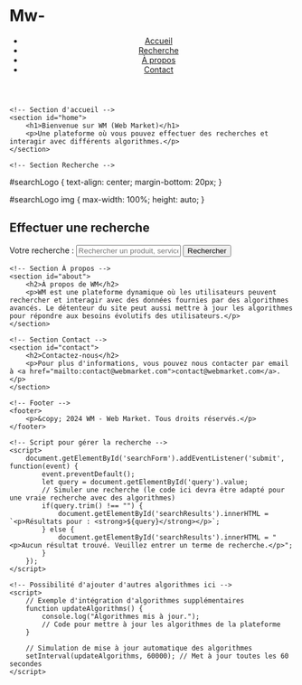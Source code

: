 # Mw-
<!DOCTYPE html>
<html lang="fr">
<head>
    <meta charset="UTF-8">
    <meta name="viewport" content="width=device-width, initial-scale=1.0">
    <meta name="description" content="WM (Web Market) - Une plateforme interactive de recherche">
    <meta name="keywords" content="Web Market, Recherche, Algorithmes">
    <meta name="author" content="WM Team">
    <title>WM - Web Market</title>
    <link rel="stylesheet" href="styles.css">
</head>
<body>
    <!-- Entête du site -->
    <header>
        <nav>
            <ul>
                <li><a href="#home">Accueil</a></li>
                <li><a href="#search">Recherche</a></li>
                <li><a href="#about">À propos</a></li>
                <li><a href="#contact">Contact</a></li>
            </ul>
        </nav>
    </header>

    <!-- Section d'accueil -->
    <section id="home">
        <h1>Bienvenue sur WM (Web Market)</h1>
        <p>Une plateforme où vous pouvez effectuer des recherches et interagir avec différents algorithmes.</p>
    </section>

    <!-- Section Recherche -->
  #searchLogo {
    text-align: center;
    margin-bottom: 20px;
}

#searchLogo img {
    max-width: 100%;
    height: auto;
}  <section id="search">
        <h2>Effectuer une recherche</h2>
        <form id="searchForm" aria-labelledby="search-form">
            <label for="query">Votre recherche :</label>
            <input type="text" id="query" name="query" placeholder="Rechercher un produit, service ou information..." required aria-label="Entrez votre recherche">
            <button type="submit" aria-label="Soumettre la recherche">Rechercher</button>
        </form>
        <div id="searchResults" aria-live="polite">
            <!-- Les résultats de recherche apparaîtront ici -->
        </div>
    </section>

    <!-- Section À propos -->
    <section id="about">
        <h2>À propos de WM</h2>
        <p>WM est une plateforme dynamique où les utilisateurs peuvent rechercher et interagir avec des données fournies par des algorithmes avancés. Le détenteur du site peut aussi mettre à jour les algorithmes pour répondre aux besoins évolutifs des utilisateurs.</p>
    </section>

    <!-- Section Contact -->
    <section id="contact">
        <h2>Contactez-nous</h2>
        <p>Pour plus d'informations, vous pouvez nous contacter par email à <a href="mailto:contact@webmarket.com">contact@webmarket.com</a>.</p>
    </section>

    <!-- Footer -->
    <footer>
        <p>&copy; 2024 WM - Web Market. Tous droits réservés.</p>
    </footer>

    <!-- Script pour gérer la recherche -->
    <script>
        document.getElementById('searchForm').addEventListener('submit', function(event) {
            event.preventDefault();
            let query = document.getElementById('query').value;
            // Simuler une recherche (le code ici devra être adapté pour une vraie recherche avec des algorithmes)
            if(query.trim() !== "") {
                document.getElementById('searchResults').innerHTML = `<p>Résultats pour : <strong>${query}</strong></p>`;
            } else {
                document.getElementById('searchResults').innerHTML = "<p>Aucun résultat trouvé. Veuillez entrer un terme de recherche.</p>";
            }
        });
    </script>

    <!-- Possibilité d'ajouter d'autres algorithmes ici -->
    <script>
        // Exemple d'intégration d'algorithmes supplémentaires
        function updateAlgorithms() {
            console.log("Algorithmes mis à jour.");
            // Code pour mettre à jour les algorithmes de la plateforme
        }

        // Simulation de mise à jour automatique des algorithmes
        setInterval(updateAlgorithms, 60000); // Met à jour toutes les 60 secondes
    </script>
</body>
</html>
